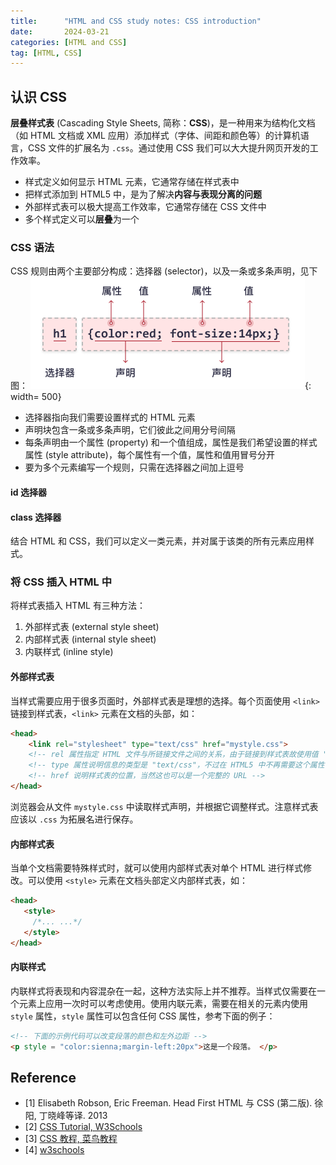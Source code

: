 ```yaml
---
title:      "HTML and CSS study notes: CSS introduction"
date:       2024-03-21
categories: [HTML and CSS]
tag: [HTML, CSS]
---
```


## 认识 CSS

**层叠样式表** (Cascading Style Sheets, 简称：**CSS**)，是一种用来为结构化文档（如 HTML 文档或 XML 应用）添加样式（字体、间距和颜色等）的计算机语言，CSS 文件的扩展名为 `.css`。通过使用 CSS 我们可以大大提升网页开发的工作效率。

- 样式定义如何显示 HTML 元素，它通常存储在样式表中
- 把样式添加到 HTML5 中，是为了解决**内容与表现分离的问题**
- 外部样式表可以极大提高工作效率，它通常存储在 CSS 文件中
- 多个样式定义可以**层叠**为一个

### CSS 语法
CSS 规则由两个主要部分构成：选择器 (selector)，以及一条或多条声明，见下图：
![selector](/img/in-post/2024-03-21/selector.gif){: width= 500}

- 选择器指向我们需要设置样式的 HTML 元素
- 声明块包含一条或多条声明，它们彼此之间用分号间隔
- 每条声明由一个属性 (property) 和一个值组成，属性是我们希望设置的样式属性 (style attribute)，每个属性有一个值，属性和值用冒号分开
- 要为多个元素编写一个规则，只需在选择器之间加上逗号

#### id 选择器

#### class 选择器
结合 HTML 和 CSS，我们可以定义一类元素，并对属于该类的所有元素应用样式。

### 将 CSS 插入 HTML 中
将样式表插入 HTML 有三种方法：
1. 外部样式表 (external style sheet)
2. 内部样式表 (internal style sheet)
3. 内联样式 (inline style)

#### 外部样式表
当样式需要应用于很多页面时，外部样式表是理想的选择。每个页面使用 `<link>` 链接到样式表，`<link>` 元素在文档的头部，如：
```html
<head>
    <link rel="stylesheet" type="text/css" href="mystyle.css">
    <!-- rel 属性指定 HTML 文件与所链接文件之间的关系，由于链接到样式表故使用值 "stylesheet" -->
    <!-- type 属性说明信息的类型是 "text/css"，不过在 HTML5 中不再需要这个属性，在比较老的页面上可能会看到它 -->
    <!-- href 说明样式表的位置，当然这也可以是一个完整的 URL -->
</head>
```
浏览器会从文件 `mystyle.css` 中读取样式声明，并根据它调整样式。注意样式表应该以 `.css` 为拓展名进行保存。

#### 内部样式表
当单个文档需要特殊样式时，就可以使用内部样式表对单个 HTML 进行样式修改。可以使用 `<style>` 元素在文档头部定义内部样式表，如：
```html
<head>
   <style>
     /*... ...*/
   </style>
</head>
```

#### 内联样式
内联样式将表现和内容混杂在一起，这种方法实际上并不推荐。当样式仅需要在一个元素上应用一次时可以考虑使用。使用内联元素，需要在相关的元素内使用 `style` 属性，`style` 属性可以包含任何 CSS 属性，参考下面的例子：
```html
<!-- 下面的示例代码可以改变段落的颜色和左外边距 -->
<p style = "color:sienna;margin-left:20px">这是一个段落。 </p>
```


## Reference

- [1] Elisabeth Robson, Eric Freeman. Head First HTML 与 CSS (第二版). 徐阳, 丁晓峰等译. 2013
- [2] [CSS Tutorial, W3Schools](https://www.w3schools.com/css/default.asp)
- [3] [CSS 教程, 菜鸟教程](https://www.runoob.com/css/css-tutorial.html)
- [4] [w3schools](https://www.w3school.com.cn/css/css_shiyong.asp)
